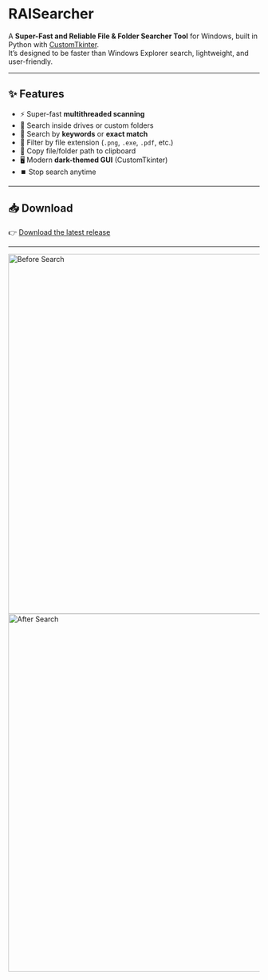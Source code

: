 # RAISearcher
A **Super-Fast and Reliable File & Folder Searcher Tool** for Windows, built in Python with [CustomTkinter](https://github.com/TomSchimansky/CustomTkinter).  
It’s designed to be faster than Windows Explorer search, lightweight, and user-friendly.

---

## ✨ Features
- ⚡ Super-fast **multithreaded scanning**
- 📂 Search inside drives or custom folders
- 🔎 Search by **keywords** or **exact match**
- 🎯 Filter by file extension (`.png`, `.exe`, `.pdf`, etc.)
- 📑 Copy file/folder path to clipboard
- 🖥️ Modern **dark-themed GUI** (CustomTkinter)
- ⏹️ Stop search anytime

---

## 📥 Download
👉 [Download the latest release](https://github.com/RAI-Official/RAISearcher/releases/tag/v1.0.0)

---

<img width="1366" height="721" alt="Before Search" src="https://github.com/user-attachments/assets/31a6239c-fb26-4fdf-a46d-fc0eb837de72" />
<img width="1366" height="717" alt="After Search" src="https://github.com/user-attachments/assets/5dffa7a1-cba7-4262-b153-18e4bad33030" />
